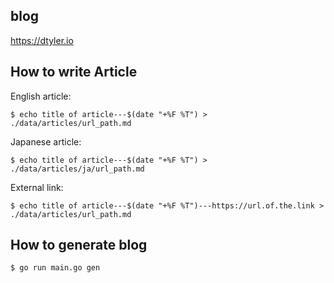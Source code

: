 ## blog

https://dtyler.io

## How to write Article

English article:

```shell
$ echo title of article---$(date "+%F %T") > ./data/articles/url_path.md
```

Japanese article:

```shell
$ echo title of article---$(date "+%F %T") > ./data/articles/ja/url_path.md
```

External link:

```shell
$ echo title of article---$(date "+%F %T")---https://url.of.the.link > ./data/articles/url_path.md
```

## How to generate blog

```shell
$ go run main.go gen
```
